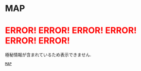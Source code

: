 # MAP    

  
# <span style="color:red;">ERROR!  ERROR!  ERROR!  ERROR!  ERROR!  ERROR!</span>  

極秘情報が含まれているため表示できません.





[`MAP`](https://takajo-soft37.github.io/wakuwakuland/map.yml)

